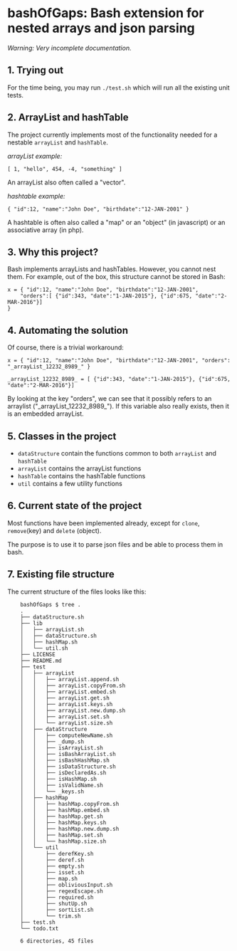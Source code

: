 # bashOfGaps: Bash extension for nested arrays and json parsing

_Warning: Very incomplete documentation._

## 1. Trying out

For the time being, you may run `./test.sh` which will run all the existing unit tests.

## 2. ArrayList and hashTable

The project currently implements most of the functionality needed for a nestable `arrayList` and `hashTable`.

*arrayList example:*
 
	[ 1, "hello", 454, -4, "something" ]

An arrayList also often called a "vector".

*hashtable example:*

	{ "id":12, "name":"John Doe", "birthdate":"12-JAN-2001" }

A hashtable is often also called a "map" or an "object" (in javascript) or an associative array (in php).

## 3. Why this project?

Bash implements arrayLists and hashTables. However, you cannot nest them. For example, out of the box, this structure cannot be stored in Bash:

	x = { "id":12, "name":"John Doe", "birthdate":"12-JAN-2001", 
		"orders":[ {"id":343, "date":"1-JAN-2015"}, {"id":675, "date":"2-MAR-2016"}] 
	}

## 4. Automating the solution

Of course, there is a trivial workaround:

	x = { "id":12, "name":"John Doe", "birthdate":"12-JAN-2001", "orders": "_arrayList_12232_8989_" }

	_arrayList_12232_8989_ = [ {"id":343, "date":"1-JAN-2015"}, {"id":675, "date":"2-MAR-2016"}]


By looking at the key "orders", we can see that it possibly refers to an arraylist ("\_arrayList\_12232\_8989\_"). If this variable also really exists, then it is an embedded arrayList.

## 5. Classes in the project

* `dataStructure` contain the functions common to both `arrayList` and `hashTable`
* `arrayList` contains the arrayList functions
* `hashTable` contains the hashTable functions
* `util` contains a few utility functions

## 6. Current state of the project

Most functions have been implemented already, except for `clone`, `remove`(key) and `delete` (object).

The purpose is to use it to parse json files and be able to process them in bash.

## 7. Existing file structure

The current structure of the files looks like this:

```
	bashOfGaps $ tree .
	.
	├── dataStructure.sh
	├── lib
	│   ├── arrayList.sh
	│   ├── dataStructure.sh
	│   ├── hashMap.sh
	│   └── util.sh
	├── LICENSE
	├── README.md
	├── test
	│   ├── arrayList
	│   │   ├── arrayList.append.sh
	│   │   ├── arrayList.copyFrom.sh
	│   │   ├── arrayList.embed.sh
	│   │   ├── arrayList.get.sh
	│   │   ├── arrayList.keys.sh
	│   │   ├── arrayList.new.dump.sh
	│   │   ├── arrayList.set.sh
	│   │   └── arrayList.size.sh
	│   ├── dataStructure
	│   │   ├── computeNewName.sh
	│   │   ├── _dump.sh
	│   │   ├── isArrayList.sh
	│   │   ├── isBashArrayList.sh
	│   │   ├── isBashHashMap.sh
	│   │   ├── isDataStructure.sh
	│   │   ├── isDeclaredAs.sh
	│   │   ├── isHashMap.sh
	│   │   ├── isValidName.sh
	│   │   └── _keys.sh
	│   ├── hashMap
	│   │   ├── hashMap.copyFrom.sh
	│   │   ├── hashMap.embed.sh
	│   │   ├── hashMap.get.sh
	│   │   ├── hashMap.keys.sh
	│   │   ├── hashMap.new.dump.sh
	│   │   ├── hashMap.set.sh
	│   │   └── hashMap.size.sh
	│   └── util
	│       ├── derefKey.sh
	│       ├── deref.sh
	│       ├── empty.sh
	│       ├── isset.sh
	│       ├── map.sh
	│       ├── obliviousInput.sh
	│       ├── regexEscape.sh
	│       ├── required.sh
	│       ├── shutUp.sh
	│       ├── sortList.sh
	│       └── trim.sh
	├── test.sh
	└── todo.txt

	6 directories, 45 files
```

